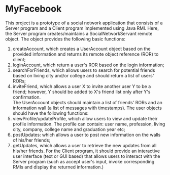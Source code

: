 MyFacebook
=========

This project is a prototype of a social network application that consists of a Server program and a Client program implemented using Java RMI. Here, the Server program creates/maintains a SocialNetworkServant remote object. The object provides the following basic functions:<br>
1. createAccount, which creates a UserAccount object based on the provided information and returns its remote object reference (ROR) to client;<br>
2. loginAccount, which return a user's ROR based on the login information;<br>
3. searchForFriends, which allows users to search for potential friends based on living city and/or college and should return a list of users' RORs;<br>
4. inviteFriend, which allows a user X to invite another user Y to be a friend; however, Y should be added to X's friend list only after Y's confirmation.<br>
The UserAccount objects should maintain a list of friends' RORs and an information wall (a list of messages with timestamps). The user objects should have the following functions:<br>
1. viewProfile/updateProfile, which allow users to view and update their profile information. The profile can contain: user name, profession, living city, company, college name and graduation year etc;<br>
2. postUpdates: which allows a user to post new information on the walls of his/her friends;<br>
3. getUpdates, which allows a user to retrieve the new updates from all his/her friends. For the Client program, it should provide an interactive user interface (text or GUI based) that allows users to interact with the Server program (such as accept user's input, invoke corresponding RMIs and display the returned information.)
